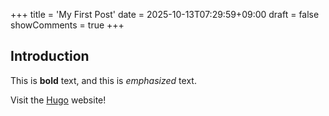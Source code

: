 +++
title = 'My First Post'
date = 2025-10-13T07:29:59+09:00
draft = false
showComments = true
+++
## Introduction

This is **bold** text, and this is *emphasized* text.

Visit the [Hugo](https://gohugo.io) website!

